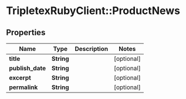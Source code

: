 # TripletexRubyClient::ProductNews

## Properties
Name | Type | Description | Notes
------------ | ------------- | ------------- | -------------
**title** | **String** |  | [optional] 
**publish_date** | **String** |  | [optional] 
**excerpt** | **String** |  | [optional] 
**permalink** | **String** |  | [optional] 


